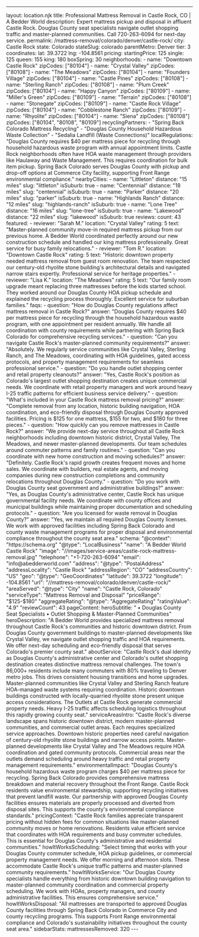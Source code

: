 ---
layout: location.njk
title: Professional Mattress Removal in Castle Rock, CO | A Bedder World
description: Expert mattress pickup and disposal in affluent Castle Rock. Douglas County seat specialists navigate outlet shopping traffic and master-planned communities. Call 720-263-6094 for next-day service.
permalink: /mattress-removal/colorado/denver/castle-rock/
city: Castle Rock state: Colorado stateSlug: colorado parentMetro: Denver tier: 3 coordinates: lat: 39.3722 lng: -104.8561 pricing: startingPrice: 125 single: 125 queen: 155 king: 180 boxSpring: 30 neighborhoods: - name: "Downtown Castle Rock" zipCodes: ["80104"] - name: "Crystal Valley" zipCodes: ["80108"] - name: "The Meadows" zipCodes: ["80104"] - name: "Founders Village" zipCodes: ["80104"] - name: "Castle Pines" zipCodes: ["80108"] - name: "Sterling Ranch" zipCodes: ["80108"] - name: "Plum Creek" zipCodes: ["80104"] - name: "Happy Canyon" zipCodes: ["80109"] - name: "Miller's Green" zipCodes: ["80109"] - name: "Terrain" zipCodes: ["80108"] - name: "Stonegate" zipCodes: ["80109"] - name: "Castle Rock Village" zipCodes: ["80104"] - name: "Cobblestone Ranch" zipCodes: ["80109"] - name: "Rhyolite" zipCodes: ["80104"] - name: "Siena" zipCodes: ["80108"] zipCodes: ["80104", "80108", "80109"] recyclingPartners: - "Spring Back Colorado Mattress Recycling" - "Douglas County Household Hazardous Waste Collection" - "Sedalia Landfill (Waste Connections)" localRegulations: "Douglas County requires $40 per mattress piece for recycling through household hazardous waste program with annual appointment limits. Castle Rock neighborhoods often have HOA waste management through providers like Haulaway and Waste Management. This requires coordination for bulk item pickup. Spring Back Colorado serves Douglas County with pickup and drop-off options at Commerce City facility, supporting Front Range environmental compliance." nearbyCities: - name: "Littleton" distance: "15 miles" slug: "littleton" isSuburb: true - name: "Centennial" distance: "18 miles" slug: "centennial" isSuburb: true - name: "Parker" distance: "20 miles" slug: "parker" isSuburb: true - name: "Highlands Ranch" distance: "12 miles" slug: "highlands-ranch" isSuburb: true - name: "Lone Tree" distance: "16 miles" slug: "lone-tree" isSuburb: true - name: "Lakewood" distance: "22 miles" slug: "lakewood" isSuburb: true reviews: count: 43 featured: - reviewer: "Sarah M." location: "Crystal Valley" rating: 5 text: "Master-planned community move-in required mattress pickup from our previous home. A Bedder World coordinated perfectly around our new construction schedule and handled our king mattress professionally. Great service for busy family relocations." - reviewer: "Tom R." location: "Downtown Castle Rock" rating: 5 text: "Historic downtown property needed mattress removal from guest room renovation. The team respected our century-old rhyolite stone building's architectural details and navigated narrow stairs expertly. Professional service for heritage properties." - reviewer: "Lisa K." location: "The Meadows" rating: 5 text: "Our family room upgrade meant replacing three mattresses before the kids started school. They worked around our Douglas County HOA pickup schedule and explained the recycling process thoroughly. Excellent service for suburban families." faqs: - question: "How do Douglas County regulations affect mattress removal in Castle Rock?" answer: "Douglas County requires $40 per mattress piece for recycling through the household hazardous waste program, with one appointment per resident annually. We handle all coordination with county requirements while partnering with Spring Back Colorado for comprehensive recycling services." - question: "Can you navigate Castle Rock's master-planned community requirements?" answer: "Absolutely. We regularly service communities like Crystal Valley, Sterling Ranch, and The Meadows, coordinating with HOA guidelines, gated access protocols, and property management requirements for seamless professional service." - question: "Do you handle outlet shopping center and retail property cleanouts?" answer: "Yes, Castle Rock's position as Colorado's largest outlet shopping destination creates unique commercial needs. We coordinate with retail property managers and work around heavy I-25 traffic patterns for efficient business service delivery." - question: "What's included in your Castle Rock mattress removal pricing?" answer: "Complete removal from any location, historic building navigation, HOA coordination, and eco-friendly disposal through Douglas County approved facilities. Pricing is $125 for one mattress, $155 for two, and $180 for three pieces." - question: "How quickly can you remove mattresses in Castle Rock?" answer: "We provide next-day service throughout all Castle Rock neighborhoods including downtown historic district, Crystal Valley, The Meadows, and newer master-planned developments. Our team schedules around commuter patterns and family routines." - question: "Can you coordinate with new home construction and moving schedules?" answer: "Definitely. Castle Rock's rapid growth creates frequent moves and home sales. We coordinate with builders, real estate agents, and moving companies during new construction completions and community relocations throughout Douglas County." - question: "Do you work with Douglas County seat government and administrative buildings?" answer: "Yes, as Douglas County's administrative center, Castle Rock has unique governmental facility needs. We coordinate with county offices and municipal buildings while maintaining proper documentation and scheduling protocols." - question: "Are you licensed for waste removal in Douglas County?" answer: "Yes, we maintain all required Douglas County licenses. We work with approved facilities including Spring Back Colorado and county waste management programs for proper disposal and environmental compliance throughout the county seat area." schema: "@context": "https://schema.org" "@type": "LocalBusiness" "name": "A Bedder World Castle Rock" "image": "//images/service-areas/castle-rock-mattress-removal.jpg" "telephone": "+1-720-263-6094" "email": "info@abedderworld.com" "address": "@type": "PostalAddress" "addressLocality": "Castle Rock" "addressRegion": "CO" "addressCountry": "US" "geo": "@type": "GeoCoordinates" "latitude": 39.3722 "longitude": -104.8561 "url": "//mattress-removal/colorado/denver/castle-rock/" "areaServed": "@type": "City" "name": "Castle Rock, Colorado" "serviceType": "Mattress Removal and Disposal" "priceRange": "$125-$180" "aggregateRating": "@type": "AggregateRating" "ratingValue": "4.9" "reviewCount": 43 pageContent: heroSubtitle: " • Douglas County Seat Specialists • Outlet Shopping & Master-Planned Communities" heroDescription: "A Bedder World provides specialized mattress removal throughout Castle Rock's communities and historic downtown district. From Douglas County government buildings to master-planned developments like Crystal Valley, we navigate outlet shopping traffic and HOA requirements. We offer next-day scheduling and eco-friendly disposal that serves Colorado's premier county seat." aboutService: "Castle Rock's dual identity as Douglas County's administrative center and Colorado's outlet shopping destination creates distinctive mattress removal challenges. The town's 86,000+ residents include many commuters with 80% traveling to Denver metro jobs. This drives consistent housing transitions and home upgrades. Master-planned communities like Crystal Valley and Sterling Ranch feature HOA-managed waste systems requiring coordination. Historic downtown buildings constructed with locally-quarried rhyolite stone present unique access considerations. The Outlets at Castle Rock generate commercial property needs. Heavy I-25 traffic affects scheduling logistics throughout this rapidly growing county seat." serviceAreasIntro: "Castle Rock's diverse landscape spans historic downtown district, modern master-planned communities, and commercial outlet areas. Each requires specialized service approaches. Downtown historic properties need careful navigation of century-old rhyolite stone buildings and narrow access points. Master-planned developments like Crystal Valley and The Meadows require HOA coordination and gated community protocols. Commercial areas near the outlets demand scheduling around heavy traffic and retail property management requirements." environmentalImpact: "Douglas County's household hazardous waste program charges $40 per mattress piece for recycling. Spring Back Colorado provides comprehensive mattress breakdown and material recovery throughout the Front Range. Castle Rock residents value environmental stewardship, supporting recycling initiatives that prevent landfill waste. Our partnership with approved Douglas County facilities ensures materials are properly processed and diverted from disposal sites. This supports the county's environmental compliance standards." pricingContext: "Castle Rock families appreciate transparent pricing without hidden fees for common situations like master-planned community moves or home renovations. Residents value efficient service that coordinates with HOA requirements and busy commuter schedules. This is essential for Douglas County's administrative and residential communities." howItWorksScheduling: "Select timing that works with your Douglas County commuter schedule, HOA pickup guidelines, or commercial property management needs. We offer morning and afternoon slots. These accommodate Castle Rock's unique traffic patterns and master-planned community requirements." howItWorksService: "Our Douglas County specialists handle everything from historic downtown building navigation to master-planned community coordination and commercial property scheduling. We work with HOAs, property managers, and county administrative facilities. This ensures comprehensive service." howItWorksDisposal: "All mattresses are transported to approved Douglas County facilities through Spring Back Colorado in Commerce City and county recycling programs. This supports Front Range environmental compliance and Colorado's sustainability initiatives throughout the county seat area." sidebarStats: mattressesRemoved: 320 ---